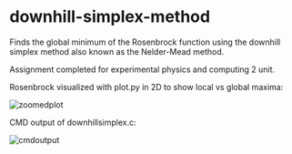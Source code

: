 # downhill-simplex-method
Finds the global minimum of the Rosenbrock function using the downhill simplex method also known as the Nelder-Mead method. 

Assignment completed for experimental physics and computing 2 unit.

Rosenbrock visualized with plot.py in 2D to show local vs global maxima:

![zoomedplot](https://user-images.githubusercontent.com/65653499/82500014-91f50480-9aea-11ea-9cd6-5235d52afd1e.png)

CMD output of downhillsimplex.c:

![cmdoutput](https://user-images.githubusercontent.com/65653499/82500132-c5379380-9aea-11ea-9a29-e7c54f8292e1.png)
